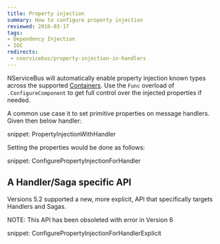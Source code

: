 ```yaml
---
title: Property injection
summary: How to configure property injection
reviewed: 2016-03-17
tags:
- Dependency Injection
- IOC
redirects:
 - nservicebus/property-injection-in-handlers
---
```


NServiceBus will automatically enable property injection known types across the supported [Containers](/nservicebus/containers). Use the `Func` overload of `.ConfigureComponent` to get full control over the injected properties if needed.

A common use case it to set primitive properties on message handlers. Given then below handler:

snippet: PropertyInjectionWithHandler

Setting the properties would be done as follows:

snippet: ConfigurePropertyInjectionForHandler

## A Handler/Saga specific API

Versions 5.2 supported a new, more explicit, API that specifically targets Handlers and Sagas.

NOTE: This API has been obsoleted with error in Version 6

snippet: ConfigurePropertyInjectionForHandlerExplicit
